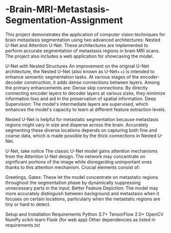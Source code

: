 # -Brain-MRI-Metastasis-Segmentation-Assignment
This project demonstrates the application of computer vision techniques for brain metastasis segmentation using two advanced architectures: Nested U-Net and Attention U-Net. These architectures are implemented to perform accurate segmentation of metastasis regions in brain MRI scans. The project also includes a web application for showcasing the model.

U-Net with Nested Structures
An improvement on the original U-Net architecture, the Nested U-Net (also known as U-Net++) is intended to enhance semantic segmentation tasks. At various stages of the encoder-decoder construction, it adds dense connections between layers. Among the primary enhancements are:
Dense skip connections: By directly connecting encoder layers to decoder layers at various sizes, they minimize information loss and aid in the preservation of spatial information.
Deep Supervision: The model's intermediate layers are supervised, which enhances the model's capacity to learn at different feature extraction levels.

Nested U-Net is helpful for metastatic segmentation because metastasis regions might vary in size and disperse across the brain. Accurately segmenting these diverse locations depends on capturing both fine and coarse data, which is made possible by the thick connections in Nested U-Net.

U-Net, take notice
The classic U-Net model gains attention mechanisms from the Attention U-Net design. The network may concentrate on significant portions of the image while disregarding unimportant ones thanks to this attention mechanism. Crucial elements consist of:

Greetings, Gates: These let the model concentrate on metastatic regions throughout the segmentation phase by dynamically suppressing unnecessary parts in the input.
Better Feature Depiction: The model may more accurately distinguish between background and metastasis when it focuses on certain locations, particularly when the metastatic regions are tiny or hard to detect.

Setup and Installation
Requirements
Python 3.7+
TensorFlow 2.0+
OpenCV
NumPy
scikit-learn
Flask (for web app)
Other dependencies as listed in requirements.txt



